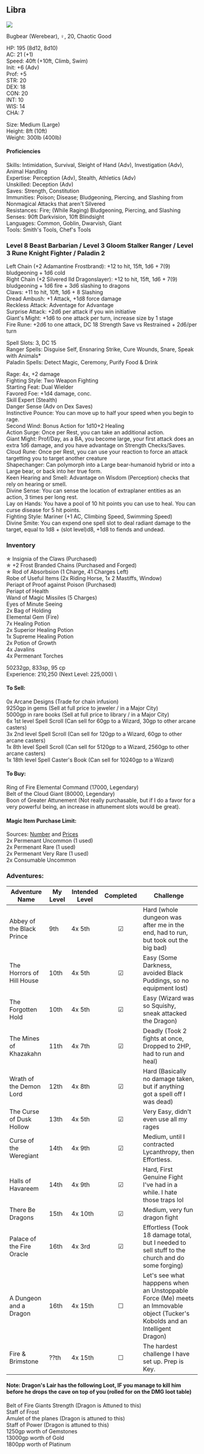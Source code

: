 ## Libra
![](https://64.media.tumblr.com/4e4cce80bdc8ba0e10ebd895228fe21f/tumblr_p628a5eK9Z1wanp9fo3_400.png)

Bugbear (Werebear), ♀, 20, Chaotic Good

HP: 195 (8d12, 8d10) \
AC: 21 (+1) \
Speed: 40ft (+10ft, Climb, Swim) \
Init: +6 (Adv) \
Prof: +5 \
STR: 20 \
DEX: 18 \
CON: 20 \
INT: 10 \
WIS: 14 \
CHA: 7 

Size: Medium (Large) \
Height: 8ft (10ft) \
Weight: 300lb (400lb)

#### Proficiencies
Skills: Intimidation, Survival, Sleight of Hand (Adv), Investigation (Adv), Animal Handling \
Expertise: Perception (Adv), Stealth, Athletics (Adv) \
Unskilled: Deception (Adv) \
Saves: Strength, Constitution \
Immunities: Poison; Disease; Bludgeoning, Piercing, and Slashing from Nonmagical Attacks that aren't Silvered \
Resistances: Fire; (While Raging) Bludgeoning, Piercing, and Slashing \
Senses: 90ft Darkvision, 10ft Blindsight \
Languages: Common, Goblin, Dwarvish, Giant \
Tools: Smith's Tools, Chef's Tools

### Level 8 Beast Barbarian / Level 3 Gloom Stalker Ranger / Level 3 Rune Knight Fighter / Paladin 2 

Left Chain (+2 Adamantine Frostbrand):  +12 to hit, 15ft, 1d6 + 7(9) bludgeoning + 1d6 cold \
Right Chain (+2 Silvered Ild Dragonslayer): +12 to hit, 15ft, 1d6 + 7(9) bludgeoning + 1d6 fire + 3d6 slashing to dragons \
Claws: +11 to hit, 10ft, 1d6 + 8 Slashing \
Dread Ambush: +1 Attack, +1d8 force damage \
Reckless Attack: Adventage for Advantage \
Surprise Attack: +2d6 per attack if you win initiative \
Giant's Might: +1d6 to one attack per turn, increase size by 1 stage \
Fire Rune: +2d6 to one attack, DC 18 Strength Save vs Restrained + 2d6/per turn

Spell Slots: 3, DC 15 \
Ranger Spells: Disguise Self, Ensnaring Strike, Cure Wounds, Snare, Speak with Animals* \
Paladin Spells: Detect Magic, Ceremony, Purify Food & Drink

Rage: 4x, +2 damage \
Fighting Style: Two Weapon Fighting \
Starting Feat: Dual Wielder \
Favored Foe: +1d4 damage, conc. \
Skill Expert (Stealth) \
Danger Sense (Adv on Dex Saves) \
Instinctive Pounce: You can move up to half your speed when you begin to rage. \
Second Wind: Bonus Action for 1d10+2 Healing \
Action Surge: Once per Rest, you can take an additional action. \
Giant Might: Prof/Day, as a BA, you become large, your first attack does an extra 1d6 damage, and you have advantage on Strength Checks/Saves. \
Cloud Rune: Once per Rest, you can use your reaction to force an attack targetting you to target another creature \
Shapechanger: Can polymorph into a Large bear-humanoid hybrid or into a Large bear, or back into her true form. \
Keen Hearing and Smell: Advantage on Wisdom (Perception) checks that rely on hearing or smell. \
Divine Sense: You can sense the location of extraplaner entities as an action, 3 times per long rest. \
Lay on Hands: You have a pool of 10 hit points you can use to heal. You can curse disease for 5 hit points. \
Fighting Style: Mariner (+1 AC, Climbing Speed, Swimming Speed) \
Divine Smite: You can expend one spell slot to deal radiant damage to the target, equal to 1d8 + (slot level)d8, +1d8 to fiends and undead. 

### Inventory
✯ Insignia of the Claws (Purchased) \
✯ +2 Frost Branded Chains (Purchased and Forged) \
✯ Rod of Absorbsion (1 Charge, 41 Charges Left) \
Robe of Useful Items (2x Riding Horse, 1x 2 Mastiffs, Window) \
Periapt of Proof against Poison (Purchased) \
Periapt of Health \
Wand of Magic Missiles (5 Charges) \
Eyes of Minute Seeing \
2x Bag of Holding \
Elemental Gem (Fire) \
7x Healing Potion \
2x Superior Healing Potion \
1x Supreme Healing Potion \
2x Potion of Growth \
4x Javalins \
4x Permenant Torches 

50232gp, 833sp, 95 cp \
Experience: 210,250 (Next Level: 225,000) \

#### To Sell: 
0x Arcane Designs (Trade for chain infusion) \
9250gp in gems (Sell at full price to jeweler / in a Major City) \
5000gp in rare books (Sell at full price to library / in a Major City) \
6x 1st level Spell Scroll (Can sell for 60gp to a Wizard, 30gp to other arcane casters) \
3x 2nd level Spell Scroll (Can sell for 120gp to a Wizard, 60gp to other arcane casters) \
1x 8th level Spell Scroll (Can sell for 5120gp to a Wizard, 2560gp to other arcane casters) \
1x 18th level Spell Caster's Book (Can sell for 10240gp to a Wizard) 


#### To Buy:
Ring of Fire Elemental Command (17000, Legendary) \
Belt of the Cloud Giant (80000, Legendary) \
Boon of Greater Attunement (Not really purchasable, but if I do a favor for a very powerful being, an increase in attunement slots would be great). 

#### Magic Item Purchase Limit: 
Sources: [Number](https://rpg.stackexchange.com/questions/89814/how-rare-are-magic-items-and-how-many-should-i-be-handing-out) and [Prices](https://drive.google.com/file/d/0B8XAiXpOfz9cMWt1RTBicmpmUDg/view?resourcekey=0-ceHUken0_UhQ3Apa6g4SJA) \
2x Permenant Uncommon (1 used) \
2x Permenant Rare (1 used) \
2x Permenant Very Rare (1 used) \
2x Consumable Uncommon 

### Adventures:
| Adventure Name          | My Level | Intended Level | Completed | Challenge |
| ------------------------- | ------ | -------------- |:---:|-----|
| Abbey of the Black Prince |  9th   | 4x 5th         | ☑ | Hard (whole dungeon was after me in the end, had to run, but took out the big bad) |
| The Horrors of Hill House | 10th   | 4x 5th         | ☑ | Easy (Some Darkness, avoided Black Puddings, so no equipment lost) |
| The Forgotten Hold        | 10th   | 4x 5th         | ☑ | Easy (Wizard was so Squishy, sneak attacked the Dragon) |
| The Mines of Khazakahn    | 11th   | 4x 7th         | ☑ | Deadly (Took 2 fights at once, Dropped to 2HP, had to run and heal) |
| Wrath of the Demon Lord   | 12th   | 4x 8th         | ☑ | Hard (Basically no damage taken, but if anything got a spell off I was dead) |
| The Curse of Dusk Hollow  | 13th   | 4x 5th         | ☑ | Very Easy, didn't even use all my rages |
| Curse of the Weregiant    | 14th   | 4x 9th         | ☑ | Medium, until I contracted Lycanthropy, then Effortless. |
| Halls of Havareem         | 14th   | 4x 9th         | ☑ | Hard, First Genuine Fight I've had in a while. I hate those traps lol |
| There Be Dragons          | 15th   | 4x 10th        | ☑ | Medium, very fun dragon fight |
| Palace of the Fire Oracle | 16th   | 4x 3rd         | ☑ | Effortless (Took 18 damage total, but I needed to sell stuff to the church and do some forging) |
| A Dungeon and a Dragon    | 16th   | 4x 15th        | ☐ | Let's see what happpens when an Unstoppable Force (Me) meets an Immovable object (Tucker's Kobolds and an Intelligent Dragon) |
| Fire & Brimstone          | ??th   | 4x 15th        | ☐ | The hardest challenge I have set up. Prep is Key. |


#### Note: Dragon's Lair has the following Loot, IF you manage to kill him before he drops the cave on top of you (rolled for on the DMG loot table)
Belt of Fire Giants Strength (Dragon is Attuned to this) \
Staff of Frost \
Amulet of the planes (Dragon is attuned to this) \
Staff of Power (Dragon is attuned to this) \
1250gp worth of Gemstones \
13000gp worth of Gold \
1800pp worth of Platinum
